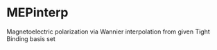 # MEPinterp
Magnetoelectric polarization via Wannier interpolation from given Tight Binding basis set
